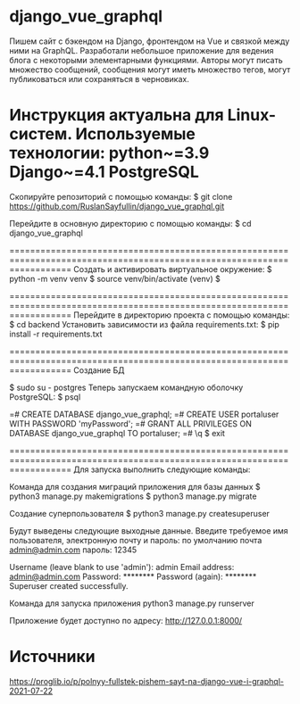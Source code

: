 # django_vue_graphql
Пишем сайт с бэкендом на Django, фронтендом на Vue и связкой между ними на GraphQL.
Разработали небольшое приложение для ведения блога с некоторыми элементарными функциями. 
Авторы могут писать множество сообщений, сообщения могут иметь множество тегов, могут публиковаться или сохраняться 
в черновиках.

Инструкция актуальна для Linux-систем.
Используемые технологии:
    python~=3.9
    Django~=4.1
    PostgreSQL
========================================================================================================================
Скопируйте репозиторий с помощью команды:
$ git clone https://github.com/RuslanSayfullin/django_vue_graphql.git

Перейдите в основную директорию с помощью команды: 
$ cd django_vue_graphql

========================================================================================================================
Создать и активировать виртуальное окружение:
$ python -m venv venv
$ source venv/bin/activate
(venv) $

========================================================================================================================
Перейдите в директорию проекта с помощью команды: 
$ cd backend
Установить зависимости из файла requirements.txt:
$ pip install -r requirements.txt

========================================================================================================================
Создание БД

$ sudo su - postgres
Теперь запускаем командную оболочку PostgreSQL:
$ psql 

=# CREATE DATABASE django_vue_graphql;
=# CREATE USER portaluser WITH PASSWORD 'myPassword';
=# GRANT ALL PRIVILEGES ON DATABASE django_vue_graphql TO portaluser;
=# \q
$ exit

========================================================================================================================
Для запуска выполнить следующие команды:

Команда для создания миграций приложения для базы данных
$ python3 manage.py makemigrations
$ python3 manage.py migrate

Создание суперпользователя
$ python3 manage.py createsuperuser

Будут выведены следующие выходные данные. Введите требуемое имя пользователя, электронную почту и пароль:
по умолчанию почта admin@admin.com пароль: 12345

Username (leave blank to use 'admin'): admin
Email address: admin@admin.com
Password: ********
Password (again): ********
Superuser created successfully.

Команда для запуска приложения
python3 manage.py runserver

Приложение будет доступно по адресу: http://127.0.0.1:8000/

Источники
========================================================================================================================
https://proglib.io/p/polnyy-fullstek-pishem-sayt-na-django-vue-i-graphql-2021-07-22
